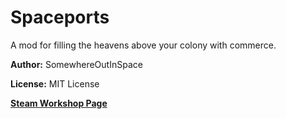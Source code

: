 # Spaceports
A mod for filling the heavens above your colony with commerce.

**Author:** SomewhereOutInSpace

**License:** MIT License

[**Steam Workshop Page**](https://google.com)